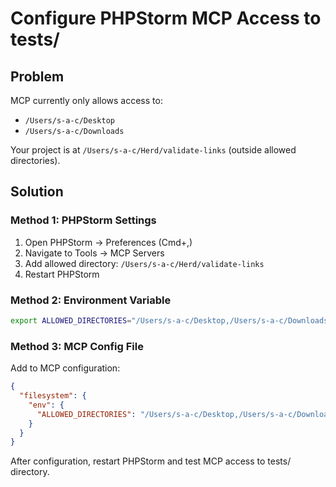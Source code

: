 # Configure PHPStorm MCP Access to tests/

## Problem
MCP currently only allows access to:
- `/Users/s-a-c/Desktop`
- `/Users/s-a-c/Downloads`

Your project is at `/Users/s-a-c/Herd/validate-links` (outside allowed directories).

## Solution

### Method 1: PHPStorm Settings
1. Open PHPStorm → Preferences (Cmd+,)
2. Navigate to Tools → MCP Servers
3. Add allowed directory: `/Users/s-a-c/Herd/validate-links`
4. Restart PHPStorm

### Method 2: Environment Variable
```bash
export ALLOWED_DIRECTORIES="/Users/s-a-c/Desktop,/Users/s-a-c/Downloads,/Users/s-a-c/Herd/validate-links"
```

### Method 3: MCP Config File
Add to MCP configuration:
```json
{
  "filesystem": {
    "env": {
      "ALLOWED_DIRECTORIES": "/Users/s-a-c/Desktop,/Users/s-a-c/Downloads,/Users/s-a-c/Herd/validate-links"
    }
  }
}
```

After configuration, restart PHPStorm and test MCP access to tests/ directory.

